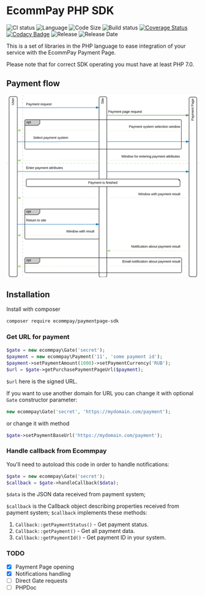 # EcommPay PHP SDK

![CI status](https://github.com/ugnku/test_ci/actions/workflows/ci.yml/badge.svg)
![Language](https://img.shields.io/github/languages/top/ugnku/test_ci)
![Code Size](https://img.shields.io/github/languages/code-size/ugnku/test_ci)
![Build status](https://img.shields.io/github/workflow/status/ugnku/test_ci/Test%20suite/5.6)
[![Coverage Status](https://coveralls.io/repos/github/ugnku/test_ci/badge.svg?branch=5.6)](https://coveralls.io/github/ugnku/test_ci?branch=5.6)
[![Codacy Badge](https://app.codacy.com/project/badge/Grade/3e9709207821477f8412081ecdf4b7a4)](https://www.codacy.com/gh/ugnku/test_ci/dashboard?utm_source=github.com&amp;utm_medium=referral&amp;utm_content=ugnku/test_ci&amp;utm_campaign=Badge_Grade)
![Release](https://img.shields.io/github/v/release/ugnku/test_ci)
![Release Date](https://img.shields.io/github/release-date/ugnku/test_ci/master)

This is a set of libraries in the PHP language to ease integration of your service
with the EcommPay Payment Page.

Please note that for correct SDK operating you must have at least PHP 7.0.  

## Payment flow

![Payment flow](flow.png)

## Installation

Install with composer
```bash
composer require ecommpay/paymentpage-sdk
```

### Get URL for payment

```php
$gate = new ecommpay\Gate('secret');
$payment = new ecommpay\Payment('11', 'some payment id');
$payment->setPaymentAmount(1000)->setPaymentCurrency('RUB');
$url = $gate->getPurchasePaymentPageUrl($payment);
``` 

`$url` here is the signed URL.

If you want to use another domain for URL you can change it with optional `Gate` constructor parameter:
```php
new ecommpay\Gate('secret', 'https://mydomain.com/payment');
```
or change it with method 
```php
$gate->setPaymentBaseUrl('https://mydomain.com/payment');
```

### Handle callback from Ecommpay

You'll need to autoload this code in order to handle notifications:

```php
$gate = new ecommpay\Gate('secret');
$callback = $gate->handleCallback($data);
```

`$data` is the JSON data received from payment system;

`$callback` is the Callback object describing properties received from payment system;
`$callback` implements these methods: 
1.  `Callback::getPaymentStatus()` -  Get payment status.
2.  `Callback::getPayment()` - Get all payment data.
3.  `Callback::getPaymentId()` - Get payment ID in your system.
    
### TODO
-   [x] Payment Page opening 
-   [x] Notifications handling
-   [ ] Direct Gate requests
-   [ ] PHPDoc
